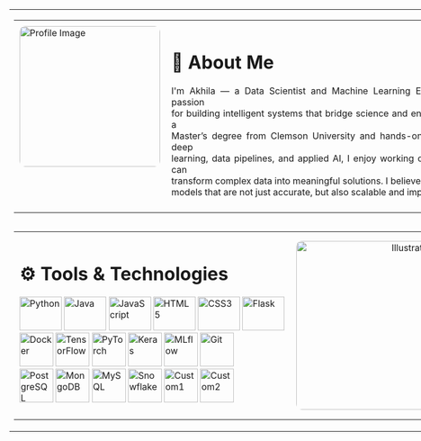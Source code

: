 <!-- Outer Table: fixed 900px width -->
<table style="width: 850px; border-collapse: collapse; margin: auto;">
  <tr>
    <td>
      <!-- About Me Section (Inner Table 1) -->
      <table style="width: 850px; border-collapse: collapse;">
        <tr>
          <td style="vertical-align: top; height: 320px; padding: 10px;">
            <img src="https://github.com/user-attachments/assets/6cb4a332-a348-4b53-8a21-5d74edeb9c26" 
                 alt="Profile Image" 
                 style="width: 250px; height: 250px; object-fit: cover; border-radius: 10px;" />
          </td>
          <td style="vertical-align: top; width: 600px;height: 320px; padding: 10px;">
            <h1>👋 About Me</h1>
            <p style="text-align: justify;">
              I'm Akhila — a Data Scientist and Machine Learning Engineer with a passion<br>
              for building intelligent systems that bridge science and engineering. With a <br>
              Master’s degree from Clemson University and hands-on experience in deep<br>
              learning, data pipelines, and applied AI, I enjoy working on projects that can<br>
              transform complex data into meaningful solutions. I believe in developing<br>
              models that are not just accurate, but also scalable and impactful.
            </p>
          </td>
        </tr>
      </table>
      <!-- Spacer -->
      <div style="height: 1px;"></div>
      <!-- Tools & Technologies Section (Inner Table 2) -->
      <table style="width: 850px; border-collapse: collapse;">
        <tr>
          <td style="vertical-align: top; height: 320px; width: 600px; padding: 10px; width: 65%;">
            <h1>⚙️ Tools & Technologies</h1>
            <p>
              <!-- Row 1 -->
              <img src="https://cdn.jsdelivr.net/gh/devicons/devicon/icons/python/python-original.svg" width="75" height="60" alt="Python"/>
              <img src="https://cdn.jsdelivr.net/gh/devicons/devicon/icons/java/java-original.svg" width="75" height="60" alt="Java"/>
              <img src="https://cdn.jsdelivr.net/gh/devicons/devicon/icons/javascript/javascript-original.svg" width="75" height="60" alt="JavaScript"/>
              <img src="https://cdn.jsdelivr.net/gh/devicons/devicon/icons/html5/html5-original.svg" width="75" height="60" alt="HTML5"/>
              <img src="https://cdn.jsdelivr.net/gh/devicons/devicon/icons/css3/css3-original.svg" width="75" height="60" alt="CSS3"/>
              <img src="https://cdn.jsdelivr.net/gh/devicons/devicon/icons/flask/flask-original.svg" width="75" height="60" alt="Flask"/>
              <br>
              <!-- Row 2 -->
              <img src="https://cdn.jsdelivr.net/gh/devicons/devicon/icons/docker/docker-original.svg" width="60" height="60" alt="Docker"/>
              <img src="https://cdn.jsdelivr.net/gh/devicons/devicon/icons/tensorflow/tensorflow-original.svg" width="60" height="60" alt="TensorFlow"/>
              <img src="https://cdn.jsdelivr.net/gh/devicons/devicon/icons/pytorch/pytorch-original.svg" width="60" height="60" alt="PyTorch"/>
              <img src="https://upload.wikimedia.org/wikipedia/commons/a/ae/Keras_logo.svg" width="60" height="60" alt="Keras"/>
              <img src="https://github.com/user-attachments/assets/cdb7f93b-0a89-4c2d-90eb-b43ae7c8a4e7" width="60" height="60" alt="MLflow"/>
              <img src="https://cdn.jsdelivr.net/gh/devicons/devicon/icons/git/git-original.svg" width="60" height="60" alt="Git"/>
              <br>
              <!-- Row 3 -->
              <img src="https://cdn.jsdelivr.net/gh/devicons/devicon/icons/postgresql/postgresql-original.svg" width="60" height="60" alt="PostgreSQL"/>
              <img src="https://cdn.jsdelivr.net/gh/devicons/devicon/icons/mongodb/mongodb-original.svg" width="60" height="60" alt="MongoDB"/>
              <img src="https://cdn.jsdelivr.net/gh/devicons/devicon/icons/mysql/mysql-original.svg" width="60" height="60" alt="MySQL"/>
              <img src="https://github.com/user-attachments/assets/d3811d80-f197-4c2c-978b-cac121934d05" width="60" height="60" alt="Snowflake"/>
              <img src="https://github.com/user-attachments/assets/b41c093f-dd12-4de8-b818-7893b2ad4025" width="60" height="60" alt="Custom1"/>
              <img src="https://github.com/user-attachments/assets/8582f9c7-0a22-4bfd-8d4d-141993918c78" width="60" height="60" alt="Custom2"/>
            </p>
          </td>
          <td style=" text-align: right;width: 250px;">
            <img src="https://github.com/user-attachments/assets/24402a5d-12ac-4906-a6c3-2277c7c8ccb4" 
                 alt="Illustration" 
                 style="width: 100%; height: 300px; object-fit: cover; border-radius: 10px;" />
          </td>
        </tr>
      </table>
    </td>
  </tr>
</table>
